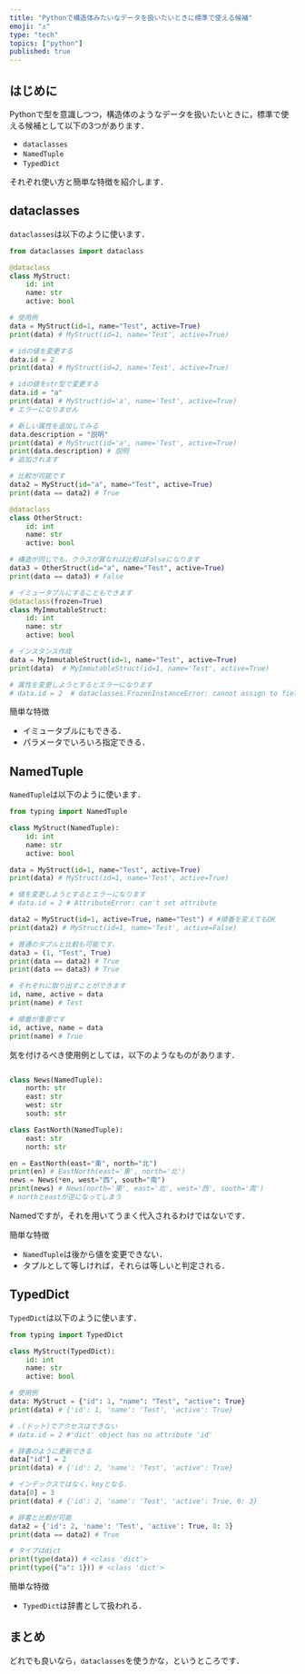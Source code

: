 ```yaml
---
title: "Pythonで構造体みたいなデータを扱いたいときに標準で使える候補"
emoji: "⚓️"
type: "tech"
topics: ["python"]
published: true
---
```


## はじめに

Pythonで型を意識しつつ，構造体のようなデータを扱いたいときに，標準で使える候補として以下の3つがあります．

- `dataclasses`
- `NamedTuple`
- `TypedDict`

それぞれ使い方と簡単な特徴を紹介します．

## dataclasses

`dataclasses`は以下のように使います．

```python
from dataclasses import dataclass

@dataclass
class MyStruct:
    id: int
    name: str
    active: bool

# 使用例
data = MyStruct(id=1, name="Test", active=True)
print(data) # MyStruct(id=1, name='Test', active=True)

# idの値を変更する
data.id = 2
print(data) # MyStruct(id=2, name='Test', active=True)

# idの値をstr型で変更する
data.id = "a"
print(data) # MyStruct(id='a', name='Test', active=True)
# エラーになりません

# 新しい属性を追加してみる
data.description = "説明"
print(data) # MyStruct(id='a', name='Test', active=True)
print(data.description) # 説明
# 追加されます

# 比較が可能です
data2 = MyStruct(id="a", name="Test", active=True)
print(data == data2) # True

@dataclass
class OtherStruct:
    id: int
    name: str
    active: bool

# 構造が同じでも，クラスが異なれば比較はFalseになります
data3 = OtherStruct(id="a", name="Test", active=True)
print(data == data3) # False

# イミュータブルにすることもできます
@dataclass(frozen=True)
class MyImmutableStruct:
    id: int
    name: str
    active: bool

# インスタンス作成
data = MyImmutableStruct(id=1, name="Test", active=True)
print(data)  # MyImmutableStruct(id=1, name='Test', active=True)

# 属性を変更しようとするとエラーになります
# data.id = 2  # dataclasses.FrozenInstanceError: cannot assign to field 'id'
```

簡単な特徴

- イミュータブルにもできる．
- パラメータでいろいろ指定できる．

## NamedTuple

`NamedTuple`は以下のように使います．

```python
from typing import NamedTuple

class MyStruct(NamedTuple):
    id: int
    name: str
    active: bool

data = MyStruct(id=1, name="Test", active=True)
print(data) # MyStruct(id=1, name='Test', active=True)

# 値を変更しようとするとエラーになります
# data.id = 2 # AttributeError: can't set attribute

data2 = MyStruct(id=1, active=True, name="Test") # #順番を変えてもOK
print(data2) # MyStruct(id=1, name='Test', active=False)

# 普通のタプルと比較も可能です．
data3 = (1, "Test", True)
print(data == data2) # True
print(data == data3) # True

# それぞれに取り出すことができます
id, name, active = data
print(name) # Test

# 順番が重要です
id, active, name = data
print(name) # True 
```

気を付けるべき使用例としては，以下のようなものがあります．

```python

class News(NamedTuple):
    north: str
    east: str
    west: str
    south: str

class EastNorth(NamedTuple):
    east: str
    north: str

en = EastNorth(east="東", north="北")
print(en) # EastNorth(east='東', north='北') 
news = News(*en, west="西", south="南")
print(news) # News(north='東', east='北', west='西', south='南')
# northとeastが逆になってしまう
```

Namedですが，それを用いてうまく代入されるわけではないです．

簡単な特徴

- `NamedTuple`は後から値を変更できない．
- タプルとして等しければ，それらは等しいと判定される．

## TypedDict

`TypedDict`は以下のように使います．

```python
from typing import TypedDict

class MyStruct(TypedDict):
    id: int
    name: str
    active: bool

# 使用例
data: MyStruct = {"id": 1, "name": "Test", "active": True}
print(data) # {'id': 1, 'name': 'Test', 'active': True}

# .(ドット)でアクセスはできない
# data.id = 2 #'dict' object has no attribute 'id'

# 辞書のように更新できる
data["id"] = 2
print(data) # {'id': 2, 'name': 'Test', 'active': True}

# インデックスではなく，keyとなる．
data[0] = 3
print(data) # {'id': 2, 'name': 'Test', 'active': True, 0: 3}

# 辞書と比較が可能
data2 = {'id': 2, 'name': 'Test', 'active': True, 0: 3}
print(data == data2) # True

# タイプはdict
print(type(data)) # <class 'dict'>
print(type({"a": 1})) # <class 'dict'>
```

簡単な特徴

- `TypedDict`は辞書として扱われる．

## まとめ

どれでも良いなら，`dataclasses`を使うかな，というところです．
